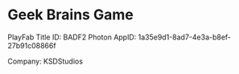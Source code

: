 # Geek Brains Game
PlayFab Title ID: BADF2
Photon AppID: 1a35e9d1-8ad7-4e3a-b8ef-27b91c08866f

Company: KSDStudios
